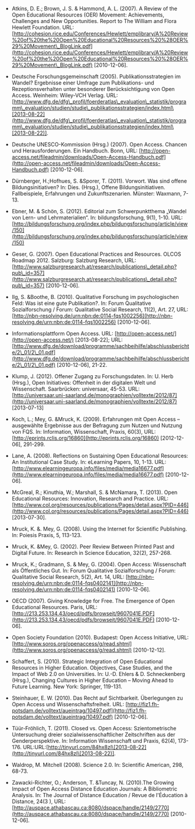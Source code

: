 <!-- filename: 99_Literatur.md -->
<!-- title: Literatur -->

- Atkins, D. E.; Brown, J. S. & Hammond, A. L. (2007). A Review of the Open Educational Resources (OER) Movement: Achievements, Challenges and New Opportunities. Report to The William and Flora Hewlett Foundation. URL: [http://cohesion.rice.edu/Conferences/Hewlett/emplibrary/A%20Review%20of%20the%20Open%20Educational%20Resources%20%28OER%29%20Movement\_BlogLink.pdf](http://cohesion.rice.edu/Conferences/Hewlett/emplibrary/A%20Review%20of%20the%20Open%20Educational%20Resources%20%28OER%29%20Movement\_BlogLink.pdf) \[2010-12-06].

- Deutsche Forschungsgemeinschaft (2005). Publikationsstrategien im Wandel? Ergebnisse einer Umfrage zum Publikations- und Rezeptionsverhalten unter besonderer Berücksichtigung von Open Access. Weinheim: Wiley-VCH Verlag. URL: [http://www.dfg.de/dfg\_profil/foerderatlas\_evaluation\_statistik/programm\_evaluation/studien/studie\_publikationsstrategien/index.html\[2013-08-22](http://www.dfg.de/dfg\_profil/foerderatlas\_evaluation\_statistik/programm\_evaluation/studien/studie\_publikationsstrategien/index.html\[2013-08-22)].

- Deutsche UNESCO-Kommission (Hrsg.) (2007). Open Access. Chancen und Herausforderungen. Ein Handbuch. Bonn, URL: [http://open-access.net/fileadmin/downloads/Open-Access-Handbuch.pdf](http://open-access.net/fileadmin/downloads/Open-Access-Handbuch.pdf) \[2010-12-06].

- Dürnberger, H.;Hofhues, S. &Sporer, T. (2011). Vorwort. Was sind offene Bildungsinitiativen? In: Dies. (Hrsg.), Offene Bildungsinitiativen. Fallbeispiele, Erfahrungen und Zukunftszenarien. Münster: Waxmann, 7-13.

- Ebner, M. & Schön, S. (2012). Editorial zum Schwerpunktthema „Wandel von Lern- und Lehrmaterialien“. In: bildungsforschung, 9(1), 1-10. URL: [http://bildungsforschung.org/index.php/bildungsforschung/article/view/150](http://bildungsforschung.org/index.php/bildungsforschung/article/view/150)

- Geser, G. (2007). Open Educational Practices and Resources. OLCOS Roadmap 2012. Salzburg: Salzburg Research, URL: [http://www.salzburgresearch.at/research/publications\_detail.php?pub\_id=357](http://www.salzburgresearch.at/research/publications\_detail.php?pub\_id=357) \[2010-12-06].

- Ilg, S. &Boothe, B. (2010). Qualitative Forschung im psychologischen Feld: Was ist eine gute Publikation?. In: Forum Qualitative Sozialforschung / Forum: Qualitative Social Research, 11(2), Art. 27, URL: [http://nbn-resolving.de/urn:nbn:de:0114-fqs1002256](http://nbn-resolving.de/urn:nbn:de:0114-fqs1002256) \[2010-12-06].

- Informationsplattform Open Access. URL: [http://open-access.net/](http://open-access.net/) \[2013-08-22]; URL: [http://www.dfg.de/download/programme/sachbeihilfe/abschlussberichte/2\_01/2\_01.pdf](http://www.dfg.de/download/programme/sachbeihilfe/abschlussberichte/2\_01/2\_01.pdf) \[2010-12-06], 21-22.

- Klump, J. (2012). Offener Zugang zu Forschungsdaten. In: U. Herb (Hrsg.), Open Initiatives: Offenheit in der digitalen Welt und Wissenschaft. Saarbrücken: universaar, 45-53. URL: [http://universaar.uni-saarland.de/monographien/volltexte/2012/87](http://universaar.uni-saarland.de/monographien/volltexte/2012/87) \[2013-07-13]

- Koch, L.; Mey, G. &Mruck, K. (2009). Erfahrungen mit Open Access – ausgewählte Ergebnisse aus der Befragung zum Nutzen und Nutzung von FQS. In: Information, Wissenschaft, Praxis, 60(3), URL: [http://eprints.rclis.org/16860](http://eprints.rclis.org/16860) \[2012-12-06], 291-299.

- Lane, A. (2008). Reflections on Sustaining Open Educational Resources: An Institutional Case Study. In: eLearning Papers, 10, 1-13. URL: [http://www.elearningeuropa.info/files/media/media16677.pdf](http://www.elearningeuropa.info/files/media/media16677.pdf) \[2010-12-06].

- McGreal, R.; Kinuthia, W.; Marshall, S. & McNamara, T. (2013). Open Educational Resources: Innovation, Research and Practice. URL: [http://www.col.org/resources/publications/Pages/detail.aspx?PID=446](http://www.col.org/resources/publications/Pages/detail.aspx?PID=446) \[2013-07-30].

- Mruck, K. &. Mey, G. (2008). Using the Internet for Scientific Publishing. In: Poiesis Praxis, 5, 113-123.

- Mruck, K. &Mey, G. (2002). Peer Review Between Printed Past and Digital Future. In: Research in Science Education, 32(2), 257-268.

- Mruck, K.; Gradmann, S. & Mey, G. (2004). Open Access: Wissenschaft als Öffentliches Gut. In: Forum Qualitative Sozialforschung / Forum: Qualitative Social Research, 5(2), Art. 14, URL: [http://nbn-resolving.de/urn:nbn:de:0114-fqs0402141](http://nbn-resolving.de/urn:nbn:de:0114-fqs0402141) \[2010-12-06].

- OECD (2007). Giving Knowledge for Free. The Emergence of Open Educational Resources. Paris, URL: [http://213.253.134.43/oecd/pdfs/browseit/9607041E.PDF](http://213.253.134.43/oecd/pdfs/browseit/9607041E.PDF) \[2010-12-06].

- Open Society Foundation (2010). Budapest: Open Access Initiative, URL: [http://www.soros.org/openaccess/g/read.shtml](http://www.soros.org/openaccess/g/read.shtml) \[2010-12-12].

- Schaffert, S. (2010). Strategic Integration of Open Educational Resources in Higher Education. Objectives, Case Studies, and the Impact of Web 2.0 on Universities. In: U.-D. Ehlers & D. Schneckenberg (Hrsg.), Changing Cultures in Higher Education – Moving Ahead to Future Learning. New York: Springer, 119-131.

- Steinhauer, E. W. (2010). Das Recht auf Sichtbarkeit. Überlegungen zu Open Access und Wissenschaftsfreiheit. URL: [http://fiz1.fh-potsdam.de/volltext/aueintrag/10497.pdf](http://fiz1.fh-potsdam.de/volltext/aueintrag/10497.pdf) \[2010-12-06].

- Tüür-Fröhlich, T. (2011). Closed vs. Open Access: Szientometrische Untersuchung dreier sozialwissenschaftlicher Zeitschriften aus der Genderperspektive. In: Information Wissenschaft und Praxis, 62(4), 173-176. URL:URL:[http://tinyurl.com/84hx8zl\[2013-08-22](http://tinyurl.com/84hx8zl\[2013-08-22)].

- Waldrop, M. Mitchell (2008). Science 2.0. In: Scientific American, 298, 68-73.

- Zawacki-Richter, O.; Anderson, T. &Tuncay, N. (2010).The Growing Impact of Open Access Distance Education Journals: A Bibliometric Analysis. In: The Journal of Distance Education / Revue de l'Éducation à Distance, 24(3 ), URL: [http://auspace.athabascau.ca:8080/dspace/handle/2149/2770](http://auspace.athabascau.ca:8080/dspace/handle/2149/2770) \[2010-12-06].
